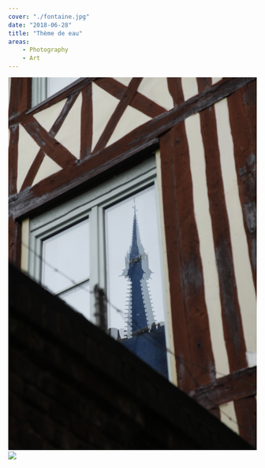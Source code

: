 ```yaml
---
cover: "./fontaine.jpg"
date: "2018-06-28"
title: "Thème de eau"
areas:
    - Photography
    - Art
---
```


![](./facade.jpg)
![](./seine.jpg)
